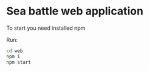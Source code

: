 # Sea battle web application

To start you need installed npm

Run:
```bash
cd web
npm i
npm start
```
